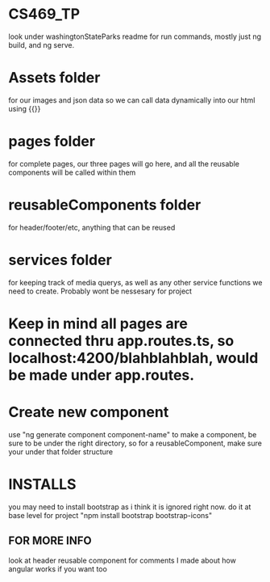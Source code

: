 # CS469_TP
look under washingtonStateParks readme for run commands, mostly just ng build, and ng serve.


# Assets folder
for our images and json data so we can call data dynamically into our html using {{}}

# pages folder
for complete pages, our three pages will go here, and all the reusable components will be called within them

# reusableComponents folder
for header/footer/etc, anything that can be reused

# services folder
for keeping track of media querys,  as well as any other service functions we need to create. Probably wont be nessesary for project

# Keep in mind all pages are connected thru app.routes.ts, so localhost:4200/blahblahblah, would be made under app.routes.

# Create new component
 use "ng generate component component-name" to make a component, be sure to be under the right directory, so for a reusableComponent, make sure your under that folder structure

# INSTALLS
you may need to install bootstrap as i think it is ignored right now. do it at base level for project
"npm install bootstrap bootstrap-icons"

 ## FOR MORE INFO
 look at header reusable component for comments I made about how angular works if you want too